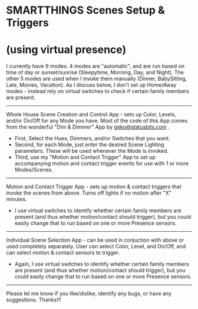 # SMARTTHINGS Scenes Setup & Triggers 
#    (using virtual presence)

I currently have 9 modes.  4 modes are "automatic", and are run based on time of day or sunset/sunrise (Sleepytime, Morning, Day, and Night).  The other 5 modes are used when I invoke them manually (Dinner, BabySitting, Late, Movies, Vacation).  As I discuss below, I don't set up Home/Away modes - instead rely on virtual switches to check if certain family members are present.

-----

Whole House Scene Creation and Control App - sets up Color, Levels, and/or On/Off for any Mode you have.  Most of the code of this App comes from the wonderful "Dim & Dimmer" App by geko@statusbits.com .

  - First, Select the Hues, Dimmers, and/or Switches that you want.
  - Second, for each Mode, just enter the desired Scene Lighting parameters.  These will be used whenever the Mode is invoked.
  - Third, use my "Motion and Contact Trigger" App to set up accompanying motion and contact trigger events for use with 1 or more Modes/Scenes.

-----

Motion and Contact Trigger App - sets up motion & contact triggers that invoke the scenes from above.  Turns off lights if no motion after "X" minutes.

  - I use virtual switches to identify whether certain family members are present (and thus whether motion/contact should trigger), but you could easily change that to run based on one or more Presence sensors.   

-----

Individual Scene Selection App - can be used in conjuction with above or used completely separately.  User can select Color, Level, and On/Off, and can select motion & contact sensors to trigger.  

- Again, I use virtual switches to identify whether certain family members are present (and thus whether motion/contact should trigger), but you could easily change that to run based on one or more Presence sensors.   

-----

Please let me know if you like/dislike, identify any bugs, or have any suggestions.  Thanks!!!
  
